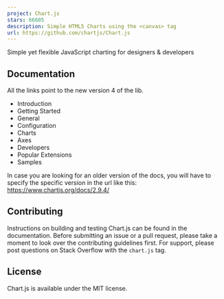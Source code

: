 ```yaml
---
project: Chart.js
stars: 66605
description: Simple HTML5 Charts using the <canvas> tag
url: https://github.com/chartjs/Chart.js
---
```


  
Simple yet flexible JavaScript charting for designers & developers

Documentation
-------------

All the links point to the new version 4 of the lib.

-   Introduction
-   Getting Started
-   General
-   Configuration
-   Charts
-   Axes
-   Developers
-   Popular Extensions
-   Samples

In case you are looking for an older version of the docs, you will have to specify the specific version in the url like this: https://www.chartjs.org/docs/2.9.4/

Contributing
------------

Instructions on building and testing Chart.js can be found in the documentation. Before submitting an issue or a pull request, please take a moment to look over the contributing guidelines first. For support, please post questions on Stack Overflow with the `chart.js` tag.

License
-------

Chart.js is available under the MIT license.
